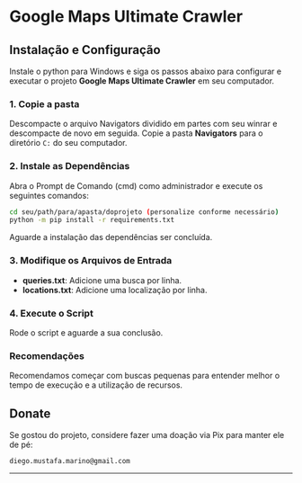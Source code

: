 
# Google Maps Ultimate Crawler

## Instalação e Configuração

Instale o python para Windows e siga os passos abaixo para configurar e executar o projeto **Google Maps Ultimate Crawler** em seu computador.

### 1. Copie a pasta

Descompacte o arquivo Navigators dividido em partes com seu winrar e descompacte de novo em seguida. Copie a pasta **Navigators** para o diretório `C:` do seu computador.

### 2. Instale as Dependências

Abra o Prompt de Comando (cmd) como administrador e execute os seguintes comandos:

```sh
cd seu/path/para/apasta/doprojeto (personalize conforme necessário)
python -m pip install -r requirements.txt
```

Aguarde a instalação das dependências ser concluída.

### 3. Modifique os Arquivos de Entrada

- **queries.txt**: Adicione uma busca por linha.
- **locations.txt**: Adicione uma localização por linha.

### 4. Execute o Script

Rode o script e aguarde a sua conclusão.

### Recomendações

Recomendamos começar com buscas pequenas para entender melhor o tempo de execução e a utilização de recursos.

## Donate

Se gostou do projeto, considere fazer uma doação via Pix para manter ele de pé:

```
diego.mustafa.marino@gmail.com
```

---
